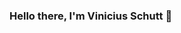 ### Hello there, I'm Vinicius Schutt 👋

<!--
**ViniciusSchutt/ViniciusSchutt** is a ✨ _special_ ✨ repository because its `README.md` (this file) appears on your GitHub profile.

Here are some ideas to get you started:

- 🔭 I’m currently working on completing both CS50's Introduction to Computer Science and Web Programming with Python and JavaScript on edX.
- 🌱 I’m currently learning SQL, specifically MySQL and PostgreSQL together with MS Power BI. And Python always, which is my main language.
- 👯 I’m looking to collaborate on any interesting projects I'm able.
- 🤔 I’m looking for help with Data Science in general, the next thing I want to dive in.
- 💬 Ask me about ...
- 📫 How to reach me: viniciuschutt@gmail.com> | www.linkedin.com/in/vinícius-schütt | https://github.com/ViniciusSchutt
- 😄 Pronouns: ...
- ⚡ Fun fact: I listem to relaxing music almost all the time.

<img src = "https://github-readme-stats.vercel.app/api?username=ViniciusSchutt&&show_icons=true&title_color=ffffff&icon_color=bb2acf&text_color=daf7dc&bg_color=151515">
